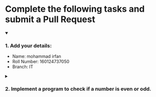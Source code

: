 # Complete the following tasks and submit a Pull Request
<details open>
<summary><h3>1. Add your details: </h3></summary>
<ul>
  <li> Name: mohammad irfan </li>
  <li> Roll Number: 160124737050 </li>
  <li> Branch: IT </li>
</ul>
</details>
<details>
<summary><h3> 2. Implement a program to check if a number is even or odd. </h3></summary>
<ul>
  <li> Create a new file in the repository and add your code. </li>
  <li> Use any programming language of your choice. </li>
</ul>
</details>
